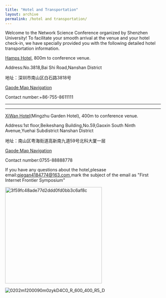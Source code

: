 ```yaml
---
title: "Hotel and Transportation"
layout: archive
permalink: /hotel and transportation/
---
```


Welcome to the Network Science Conference organized by Shenzhen University! To facilitate your smooth arrival at the venue and your hotel check-in, we have specially provided you with the following detailed hotel transportation information.

[Hamps Hotel](http://www.hamps.cn/), 800m to conference venue.

Address:No.3818,Bai Shi Road,Nanshan District

地址：深圳市南山区白石路3818号

[Gaode Map Navigation](https://surl.amap.com/13eDzwpvgOL)

Contact number:+86-755-8611111



------
------

[XiWan Hotel](https://hk.trip.com/hotels/shenzhen-hotel-detail-81065413/shenzhen-seaone-hotel/)(Mingzhu Garden Hotel), 400m to conference venue.



Address:1st floor,Beikeshang Building,No.59,Gaoxin South Ninth Avenue,Yuehai Subdistrict Nanshan District

地址：南山区粤海街道高新南九道59号北科大厦一层

[Gaode Map Navigation](https://surl.amap.com/2RXTrd3hed2)

Contact number:0755-88888778

If you have any questions about the hotel,plesase email:qiegan4184774@163.com,mark the subject of the email as "First Internet Frontier Symposium"

<img width="313" alt="3f59fc48ade77d2ddd0fd0bb3c6af8c" src="https://github.com/user-attachments/assets/7e175844-9192-4307-8386-c5e392771422" />

![0202m1200090m0zykD4C0_R_600_400_R5_D](https://github.com/user-attachments/assets/7f545ed7-396b-4cfb-8cde-fff1b8c5fe31)
